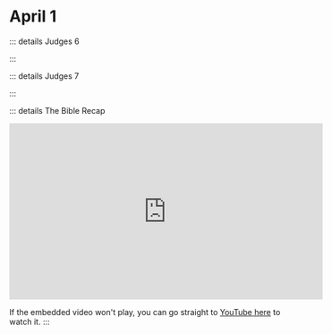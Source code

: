 # April 1

::: details Judges 6
<!--@include: @/bible/translations/bsb/07_jdg/006.md-->
:::

::: details Judges 7
<!--@include: @/bible/translations/bsb/07_jdg/007.md-->
:::

::: details The Bible Recap
<iframe width="560" height="315" src="https://www.youtube.com/embed/ihlwOKyaKyA" title="YouTube video player" frameborder="0" allow="accelerometer; autoplay; clipboard-write; encrypted-media; gyroscope; picture-in-picture; web-share" referrerpolicy="strict-origin-when-cross-origin" allowfullscreen></iframe>

If the embedded video won't play, you can go straight to [YouTube here](https://youtu.be/ihlwOKyaKyA) to watch it.
:::